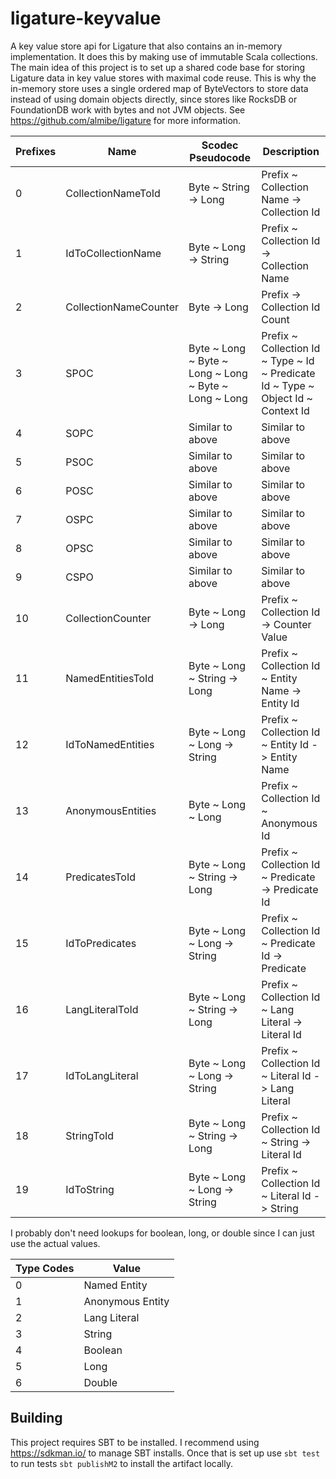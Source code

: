 # ligature-keyvalue
A key value store api for Ligature that also contains an in-memory implementation.
It does this by making use of immutable Scala collections.
The main idea of this project is to set up a shared code base for storing Ligature data in key value stores
with maximal code reuse.
This is why the in-memory store uses a single ordered map of ByteVectors to store data instead of using
domain objects directly, since stores like RocksDB or FoundationDB work with bytes and not JVM objects.
See https://github.com/almibe/ligature for more information.

| Prefixes | Name                  | Scodec Pseudocode                                            | Description                                                                        |
| -------- | --------------------- | ------------------------------------------------------------ | ---------------------------------------------------------------------------------- |
| 0        | CollectionNameToId    | Byte ~ String -> Long                                        | Prefix ~ Collection Name -> Collection Id                                          |
| 1        | IdToCollectionName    | Byte ~ Long -> String                                        | Prefix ~ Collection Id -> Collection Name                                          |
| 2        | CollectionNameCounter | Byte -> Long                                                 | Prefix -> Collection Id Count                                                      |
| 3        | SPOC                  | Byte ~ Long ~ Byte ~ Long ~ Long ~ Byte ~ Long ~ Long        | Prefix ~ Collection Id ~ Type ~ Id ~ Predicate Id ~ Type ~ Object Id ~ Context Id  |
| 4        | SOPC                  | Similar to above                                             | Similar to above                                                                   |
| 5        | PSOC                  | Similar to above                                             | Similar to above                                                                   |
| 6        | POSC                  | Similar to above                                             | Similar to above                                                                   |
| 7        | OSPC                  | Similar to above                                             | Similar to above                                                                   |
| 8        | OPSC                  | Similar to above                                             | Similar to above                                                                   |
| 9        | CSPO                  | Similar to above                                             | Similar to above                                                                   |
| 10       | CollectionCounter     | Byte ~ Long -> Long                                          | Prefix ~ Collection Id -> Counter Value                                            |
| 11       | NamedEntitiesToId     | Byte ~ Long ~ String -> Long                                 | Prefix ~ Collection Id ~ Entity Name -> Entity Id                                  |
| 12       | IdToNamedEntities     | Byte ~ Long ~ Long -> String                                 | Prefix ~ Collection Id ~ Entity Id -> Entity Name                                  |
| 13       | AnonymousEntities     | Byte ~ Long ~ Long                                           | Prefix ~ Collection Id ~ Anonymous Id                                              |
| 14       | PredicatesToId        | Byte ~ Long ~ String -> Long                                 | Prefix ~ Collection Id ~ Predicate -> Predicate Id                                 |
| 15       | IdToPredicates        | Byte ~ Long ~ Long -> String                                 | Prefix ~ Collection Id ~ Predicate Id -> Predicate                                 |
| 16       | LangLiteralToId       | Byte ~ Long ~ String -> Long                                 | Prefix ~ Collection Id ~ Lang Literal -> Literal Id                                |
| 17       | IdToLangLiteral       | Byte ~ Long ~ Long -> String                                 | Prefix ~ Collection Id ~ Literal Id -> Lang Literal                                |
| 18       | StringToId            | Byte ~ Long ~ String -> Long                                 | Prefix ~ Collection Id ~ String -> Literal Id                                      |
| 19       | IdToString            | Byte ~ Long ~ Long -> String                                 | Prefix ~ Collection Id ~ Literal Id -> String                                      |

I probably don't need lookups for boolean, long, or double since I can just use the actual values.

| Type Codes | Value             |
| ---------- | ----------------- |
| 0          | Named Entity      |
| 1          | Anonymous Entity  |
| 2          | Lang Literal      |
| 3          | String            |
| 4          | Boolean           |
| 5          | Long              |
| 6          | Double            |

## Building
This project requires SBT to be installed.
I recommend using https://sdkman.io/ to manage SBT installs.
Once that is set up use `sbt test` to run tests `sbt publishM2` to install the artifact locally.
